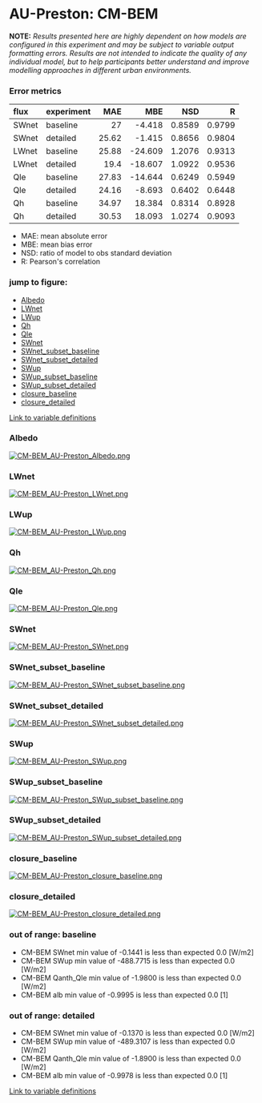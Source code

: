 # AU-Preston: CM-BEM

**NOTE:** *Results presented here are highly dependent on how models are configured in this experiment and may be subject to variable output formatting errors. Results are not intended to indicate the quality of any individual model, but to help participants better understand and improve modelling approaches in different urban environments.*

### Error metrics

| flux   | experiment   |   MAE |     MBE |    NSD |      R |
|:-------|:-------------|------:|--------:|-------:|-------:|
| SWnet  | baseline     | 27    |  -4.418 | 0.8589 | 0.9799 |
| SWnet  | detailed     | 25.62 |  -1.415 | 0.8656 | 0.9804 |
| LWnet  | baseline     | 25.88 | -24.609 | 1.2076 | 0.9313 |
| LWnet  | detailed     | 19.4  | -18.607 | 1.0922 | 0.9536 |
| Qle    | baseline     | 27.83 | -14.644 | 0.6249 | 0.5949 |
| Qle    | detailed     | 24.16 |  -8.693 | 0.6402 | 0.6448 |
| Qh     | baseline     | 34.97 |  18.384 | 0.8314 | 0.8928 |
| Qh     | detailed     | 30.53 |  18.093 | 1.0274 | 0.9093 |

 - MAE: mean absolute error
 - MBE: mean bias error
 - NSD: ratio of model to obs standard deviation
 - R: Pearson's correlation

### jump to figure:
 - [Albedo](#albedo)
 - [LWnet](#lwnet)
 - [LWup](#lwup)
 - [Qh](#qh)
 - [Qle](#qle)
 - [SWnet](#swnet)
 - [SWnet_subset_baseline](#swnet_subset_baseline)
 - [SWnet_subset_detailed](#swnet_subset_detailed)
 - [SWup](#swup)
 - [SWup_subset_baseline](#swup_subset_baseline)
 - [SWup_subset_detailed](#swup_subset_detailed)
 - [closure_baseline](#closure_baseline)
 - [closure_detailed](#closure_detailed)

[Link to variable definitions](variable_definitions.md)

### <a name="albedo"></a>Albedo
[![CM-BEM_AU-Preston_Albedo.png](CM-BEM_AU-Preston_Albedo.png)](CM-BEM_AU-Preston_Albedo.png)

### <a name="lwnet"></a>LWnet
[![CM-BEM_AU-Preston_LWnet.png](CM-BEM_AU-Preston_LWnet.png)](CM-BEM_AU-Preston_LWnet.png)

### <a name="lwup"></a>LWup
[![CM-BEM_AU-Preston_LWup.png](CM-BEM_AU-Preston_LWup.png)](CM-BEM_AU-Preston_LWup.png)

### <a name="qh"></a>Qh
[![CM-BEM_AU-Preston_Qh.png](CM-BEM_AU-Preston_Qh.png)](CM-BEM_AU-Preston_Qh.png)

### <a name="qle"></a>Qle
[![CM-BEM_AU-Preston_Qle.png](CM-BEM_AU-Preston_Qle.png)](CM-BEM_AU-Preston_Qle.png)

### <a name="swnet"></a>SWnet
[![CM-BEM_AU-Preston_SWnet.png](CM-BEM_AU-Preston_SWnet.png)](CM-BEM_AU-Preston_SWnet.png)

### <a name="swnet_subset_baseline"></a>SWnet_subset_baseline
[![CM-BEM_AU-Preston_SWnet_subset_baseline.png](CM-BEM_AU-Preston_SWnet_subset_baseline.png)](CM-BEM_AU-Preston_SWnet_subset_baseline.png)

### <a name="swnet_subset_detailed"></a>SWnet_subset_detailed
[![CM-BEM_AU-Preston_SWnet_subset_detailed.png](CM-BEM_AU-Preston_SWnet_subset_detailed.png)](CM-BEM_AU-Preston_SWnet_subset_detailed.png)

### <a name="swup"></a>SWup
[![CM-BEM_AU-Preston_SWup.png](CM-BEM_AU-Preston_SWup.png)](CM-BEM_AU-Preston_SWup.png)

### <a name="swup_subset_baseline"></a>SWup_subset_baseline
[![CM-BEM_AU-Preston_SWup_subset_baseline.png](CM-BEM_AU-Preston_SWup_subset_baseline.png)](CM-BEM_AU-Preston_SWup_subset_baseline.png)

### <a name="swup_subset_detailed"></a>SWup_subset_detailed
[![CM-BEM_AU-Preston_SWup_subset_detailed.png](CM-BEM_AU-Preston_SWup_subset_detailed.png)](CM-BEM_AU-Preston_SWup_subset_detailed.png)

### <a name="closure_baseline"></a>closure_baseline
[![CM-BEM_AU-Preston_closure_baseline.png](CM-BEM_AU-Preston_closure_baseline.png)](CM-BEM_AU-Preston_closure_baseline.png)

### <a name="closure_detailed"></a>closure_detailed
[![CM-BEM_AU-Preston_closure_detailed.png](CM-BEM_AU-Preston_closure_detailed.png)](CM-BEM_AU-Preston_closure_detailed.png)

### out of range: baseline

 - CM-BEM SWnet min value of -0.1441 is less than expected 0.0 [W/m2]
 - CM-BEM SWup min value of -488.7715 is less than expected 0.0 [W/m2]
 - CM-BEM Qanth_Qle min value of -1.9800 is less than expected 0.0 [W/m2]
 - CM-BEM alb min value of -0.9995 is less than expected 0.0 [1]

### out of range: detailed

 - CM-BEM SWnet min value of -0.1370 is less than expected 0.0 [W/m2]
 - CM-BEM SWup min value of -489.3107 is less than expected 0.0 [W/m2]
 - CM-BEM Qanth_Qle min value of -1.8900 is less than expected 0.0 [W/m2]
 - CM-BEM alb min value of -0.9978 is less than expected 0.0 [1]


[Link to variable definitions](variable_definitions.md)

